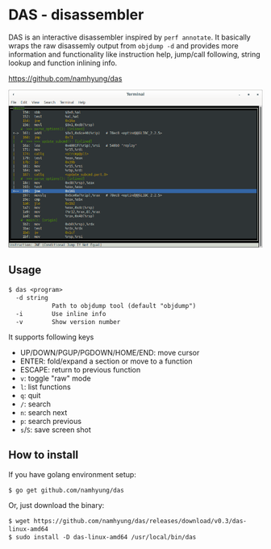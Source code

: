 DAS - disassembler
==================

DAS is an interactive disassembler inspired by `perf annotate`.  It basically
wraps the raw disassemly output from `objdump -d` and provides more information
and functionality like instruction help, jump/call following, string lookup and
function inlining info.

  https://github.com/namhyung/das

![screenshot](https://github.com/namhyung/das/blob/master/screenshot.png)


Usage
-----

    $ das <program>
      -d string
                Path to objdump tool (default "objdump")
      -i        Use inline info
      -v        Show version number


It supports following keys

 * UP/DOWN/PGUP/PGDOWN/HOME/END: move cursor
 * ENTER: fold/expand a section or move to a function
 * ESCAPE: return to previous function
 * `v`: toggle "raw" mode
 * `l`: list functions
 * `q`: quit
 * `/`: search
 * `n`: search next
 * `p`: search previous
 * `s`/`S`: save screen shot


How to install
--------------
If you have golang environment setup:

    $ go get github.com/namhyung/das

Or, just download the binary:

    $ wget https://github.com/namhyung/das/releases/download/v0.3/das-linux-amd64
    $ sudo install -D das-linux-amd64 /usr/local/bin/das
